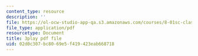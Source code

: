 ```yaml
---
content_type: resource
description: ''
file: https://ol-ocw-studio-app-qa.s3.amazonaws.com/courses/8-01sc-classical-mechanics-fall-2016/02d0c307bc8069e5f419423eab668718_mjrQHIJj1iI.pdf
file_type: application/pdf
resourcetype: Document
title: 3play pdf file
uid: 02d0c307-bc80-69e5-f419-423eab668718
---
```

